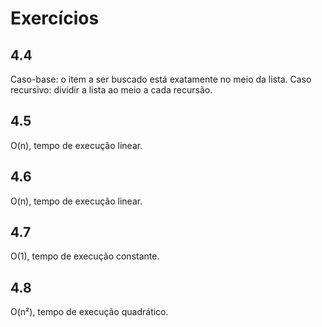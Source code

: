 # Exercícios

## 4.4
Caso-base: o item a ser buscado está exatamente no meio da lista.
Caso recursivo: dividir a lista ao meio a cada recursão.

## 4.5
O(n), tempo de execução linear.

## 4.6
O(n), tempo de execução linear.

## 4.7
O(1), tempo de execução constante.

## 4.8
O(n²), tempo de execução quadrático.
